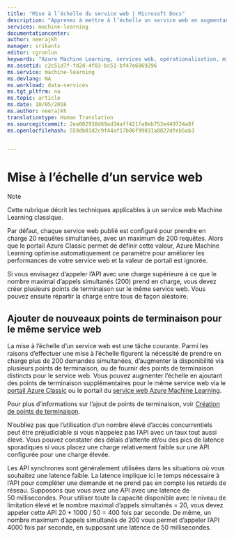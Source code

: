 ```yaml
---
title: "Mise à l’échelle du service web | Microsoft Docs"
description: "Apprenez à mettre à l’échelle un service web en augmentant l’accès concurrentiel et en ajoutant de nouveaux points de terminaison."
services: machine-learning
documentationcenter: 
author: neerajkh
manager: srikants
editor: cgronlun
keywords: "Azure Machine Learning, services web, opérationalisation, mise à l’échelle, point de terminaison, accès concurrentiel"
ms.assetid: c2c51d7f-fd2d-4f03-bc51-bf47e6969296
ms.service: machine-learning
ms.devlang: NA
ms.workload: data-services
ms.tgt_pltfrm: na
ms.topic: article
ms.date: 10/05/2016
ms.author: neerajkh
translationtype: Human Translation
ms.sourcegitcommit: 2ea002938d69ad34aff421fa0eb753e449724a8f
ms.openlocfilehash: 559db01d2c9f44af17b86f99031a8827dfeb5ab3


---
```

# <a name="scaling-a-web-service"></a>Mise à l’échelle d’un service web
> [!NOTE]
> Cette rubrique décrit les techniques applicables à un service web Machine Learning classique. 
> 
> 

Par défaut, chaque service web publié est configuré pour prendre en charge 20 requêtes simultanées, avec un maximum de 200 requêtes. Alors que le portail Azure Classic permet de définir cette valeur, Azure Machine Learning optimise automatiquement ce paramètre pour améliorer les performances de votre service web et la valeur de portail est ignorée. 

Si vous envisagez d’appeler l’API avec une charge supérieure à ce que le nombre maximal d’appels simultanés (200) prend en charge, vous devez créer plusieurs points de terminaison sur le même service web. Vous pouvez ensuite répartir la charge entre tous de façon aléatoire.

## <a name="add-new-endpoints-for-same-web-service"></a>Ajouter de nouveaux points de terminaison pour le même service web
La mise à l’échelle d’un service web est une tâche courante. Parmi les raisons d’effectuer une mise à l’échelle figurent la nécessité de prendre en charge plus de 200 demandes simultanées, d’augmenter la disponibilité via plusieurs points de terminaison, ou de fournir des points de terminaison distincts pour le service web. Vous pouvez augmenter l’échelle en ajoutant des points de terminaison supplémentaires pour le même service web via le [portail Azure Classic](https://manage.windowsazure.com/) ou le portail du [service web Azure Machine Learning](https://services.azureml.net/).

Pour plus d’informations sur l’ajout de points de terminaison, voir [Création de points de terminaison](machine-learning-create-endpoint.md).

N’oubliez pas que l’utilisation d’un nombre élevé d’accès concurrentiels peut être préjudiciable si vous n’appelez pas l’API avec un taux tout aussi élevé. Vous pouvez constater des délais d’attente et/ou des pics de latence sporadiques si vous placez une charge relativement faible sur une API configurée pour une charge élevée.

Les API synchrones sont généralement utilisées dans les situations où vous souhaitez une latence faible. La latence implique ici le temps nécessaire à l’API pour compléter une demande et ne prend pas en compte les retards de réseau. Supposons que vous avez une API avec une latence de 50 millisecondes. Pour utiliser toute la capacité disponible avec le niveau de limitation élevé et le nombre maximal d’appels simultanés = 20, vous devez appeler cette API 20 * 1000 / 50 = 400 fois par seconde. De même, un nombre maximum d’appels simultanés de 200 vous permet d’appeler l’API 4000 fois par seconde, en supposant une latence de 50 millisecondes.

<!--Image references-->
[1]: ./media/machine-learning-scaling-webservice/machlearn-1.png
[2]: ./media/machine-learning-scaling-webservice/machlearn-2.png



<!--HONumber=Nov16_HO3-->


